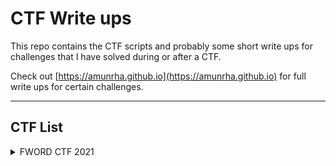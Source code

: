 # CTF Write ups

This repo contains the CTF scripts and probably some short write ups for challenges that I have solved during or after a CTF.

Check out [https://amunrha.github.io](https://amunrha.github.io) for full write ups for certain challenges.

---

## CTF List

<details>
  <summary>FWORD CTF 2021</summary>
  <ul>
    <li>
    <a href="https://github.com/AmunRha/WriteUps/blob/main/FWORDCTF21/Omen/solve_z3.py">Omen</a><br>
      Windows based challenge. The challenge includes process injection, and shellcode. Stepping through instructions should land us to the flag checker
      eventually, and then its just simple equations which can be solved using z3.<br>
      Tags: [#z3, #windows]
    </li>
  </ul>
  
  <ul>
    <li>
    <a href="">SAW</a><br>
      Windows based challenge. The challenge included concepts of process hollowing, multiple anti-debugging checks, run time function resolving and implementaion 
      of opaque predicates to do anti analysis. Final bitwise check can be extracted and parsed using capstone.<br>
      Note: Solved after CTF<br>
      Tags: [#anti-debugging, #opaque-predicates, #windows]
    </li>   
  </ul>
</details>



